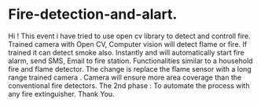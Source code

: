 # Fire-detection-and-alart.
Hi ! This event i have tried to use open cv library to detect and controll fire.
Trained camera with Open CV, Computer vision will detect flame or  fire.
If trained it can detect smoke also. 
Instantly  and  will automatically start  fire alarm,
send  SMS, Email  to fire station. 
Functionalities similar to a household fire and flame detector.
The  change is replace the flame sensor with a long range trained camera . 
Camera will ensure more area coverage than the conventional fire detectors.
The 2nd phase : To automate the process with any fire extinguisher.
Thank You.

